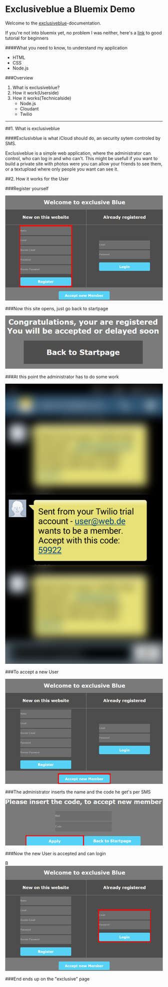 Exclusiveblue a Bluemix Demo
===========

Welcome to the [exclusiveblue]-documentation.

If you're not into bluemix yet, no problem I was neither, here's a [link] to good tutorial for beginners

####What you need to know, to understand my application
  - HTML
  - CSS
  - Node.js

###Overview
1. What is exclusiveblue?
2. How it work(Userside)
3. How it works(Technicalside)
    - Node.js
    - Cloudant
    - Twilio
    
__________________________________________________________________________

##1. What is exclusiveblue


####Exclusivblue is what iCloud should do, an security sytem controled by SMS. 


Exclusiveblue is a simple web application, where the administrator can control, who can log in and who can't.
This might be usefull if you want to build a private site with photos were you can allow your friends to see them, or a textupload where only people you want can see it.


##2. How it works for the User

###Register yourself 

![alt tag](https://raw.githubusercontent.com/SNiewierra/exclusiveblue/master/imageFiles/register.png)


###Now this site opens, just go back to startpage

![alt tag](https://raw.githubusercontent.com/SNiewierra/exclusiveblue/master/imageFiles/registered.png)


###At this point the administrator has to do some work

![alt tag](https://raw.githubusercontent.com/SNiewierra/exclusiveblue/master/imageFiles/screen.png)


###To accept a new User

![alt tag](https://raw.githubusercontent.com/SNiewierra/exclusiveblue/master/imageFiles/accept.png)


###The administrator inserts the name and the code he get's per SMS

![alt tag](https://raw.githubusercontent.com/SNiewierra/exclusiveblue/master/imageFiles/apply.png)


###Now the new User is accepted and can login

B![alt tag](https://raw.githubusercontent.com/SNiewierra/exclusiveblue/master/imageFiles/login.png)


###End ends up on the "exclusive" page





[exclusiveblue]:https://silasnode.mybluemix.net
[link]:https://github.com/JDihlmann/moodlocator/
